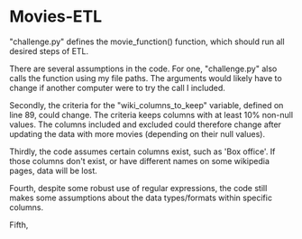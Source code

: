 # Movies-ETL

"challenge.py" defines the movie_function() function, which should run all desired steps of ETL.

There are several assumptions in the code. For one, "challenge.py" also calls the function using my file paths. The arguments would likely have to change if another computer were to try the call I included.

Secondly, the criteria for the "wiki_columns_to_keep" variable, defined on line 89, could change. The criteria keeps columns with at least 10% non-null values. The columns included and excluded could therefore change after updating the data with more movies (depending on their null values).

Thirdly, the code assumes certain columns exist, such as 'Box office'. If those columns don't exist, or have different names on some wikipedia pages, data will be lost.

Fourth, despite some robust use of regular expressions, the code still makes some assumptions about the data types/formats within specific columns.

Fifth, 
